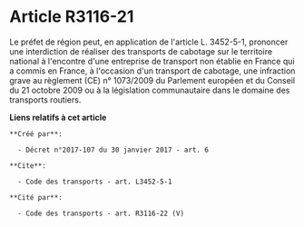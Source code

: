 # Article R3116-21

Le préfet de région peut, en application de l'article L. 3452-5-1, prononcer une interdiction de réaliser des transports de
cabotage sur le territoire national à l'encontre d'une entreprise de transport non établie en France qui a commis en France,
à l'occasion d'un transport de cabotage, une infraction grave au règlement (CE) n° 1073/2009 du Parlement européen et du
Conseil du 21 octobre 2009 ou à la législation communautaire dans le domaine des transports routiers.

**Liens relatifs à cet article**

	**Créé par**:

	  - Décret n°2017-107 du 30 janvier 2017 - art. 6

	**Cite**:

	  - Code des transports - art. L3452-5-1

	**Cité par**:

	  - Code des transports - art. R3116-22 (V)
